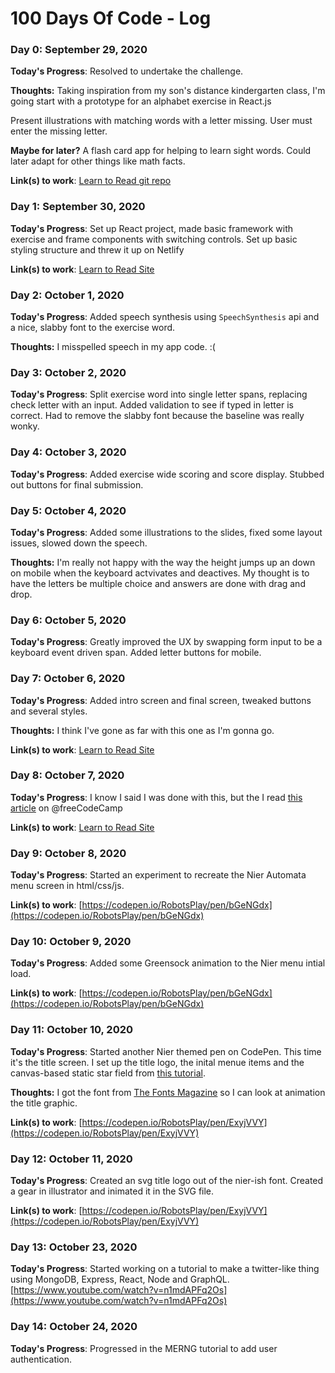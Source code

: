 # 100 Days Of Code - Log

### Day 0: September 29, 2020

**Today's Progress**: Resolved to undertake the challenge.

**Thoughts:** Taking inspiration from my son's distance kindergarten class, I'm going start with a prototype for an alphabet exercise in React.js

Present illustrations with matching words with a letter missing. User must enter the missing letter.

**Maybe for later?** A flash card app for helping to learn sight words. Could later adapt for other things like math facts.

**Link(s) to work**: [Learn to Read git repo](https://github.com/RobotsPlay/learn-to-read)


### Day 1: September 30, 2020

**Today's Progress**: Set up React project, made basic framework with exercise and frame components with switching controls. Set up basic styling structure and threw it up on Netlify

**Link(s) to work**: [Learn to Read Site](https://learn-to-read.johnegraham2.com/)



### Day 2: October 1, 2020

**Today's Progress**: Added speech synthesis using `SpeechSynthesis` api and a nice, slabby font to the exercise word.

**Thoughts:** I misspelled speech in my app code. :(


### Day 3: October 2, 2020

**Today's Progress**: Split exercise word into single letter spans, replacing check letter with an input. Added validation to see if typed in letter is correct. Had to remove the slabby font because the baseline was really wonky.


### Day 4: October 3, 2020

**Today's Progress**: Added exercise wide scoring and score display. Stubbed out buttons for final submission.


### Day 5: October 4, 2020

**Today's Progress**: Added some illustrations to the slides, fixed some layout issues, slowed down the speech.

**Thoughts:** I'm really not happy with the way the height jumps up an down on mobile when the keyboard actvivates and deactives. My thought is to have the letters be multiple choice and answers are done with drag and drop.



### Day 6: October 5, 2020

**Today's Progress**: Greatly improved the UX by swapping form input to be a keyboard event driven span. Added letter buttons for mobile.


### Day 7: October 6, 2020

**Today's Progress**: Added intro screen and final screen, tweaked buttons and several styles.

**Thoughts:** I think I've gone as far with this one as I'm gonna go.

**Link(s) to work**: [Learn to Read Site](https://learn-to-read.johnegraham2.com/)


### Day 8: October 7, 2020

**Today's Progress**: I know I said I was done with this, but the I read [this article](https://freecodecamp.org/news/how-to-add-drag-and-drop-in-react-with-react-beautiful-dnd) on @freeCodeCamp

**Link(s) to work**: [Learn to Read Site](https://learn-to-read.johnegraham2.com/)


### Day 9: October 8, 2020

**Today's Progress**: Started an experiment to recreate the Nier Automata menu screen in html/css/js.

**Link(s) to work**: [https://codepen.io/RobotsPlay/pen/bGeNGdx](https://codepen.io/RobotsPlay/pen/bGeNGdx)


### Day 10: October 9, 2020

**Today's Progress**: Added some Greensock animation to the Nier menu intial load.

**Link(s) to work**: [https://codepen.io/RobotsPlay/pen/bGeNGdx](https://codepen.io/RobotsPlay/pen/bGeNGdx)


### Day 11: October 10, 2020

**Today's Progress**: Started another Nier themed pen on CodePen. This time it's the title screen. I set up the title logo, the inital menue items and the canvas-based static star field from [this tutorial](https://medium.com/better-programming/fun-with-html-canvas-lets-create-a-star-field-a46b0fed5002).

**Thoughts:** I got the font from [The Fonts Magazine](https://thefontsmagazine.com/font/nier-automata-font/#:~:text=The%20Nier%20Automata%20is%20an,released%20on%20March%2017%2C%202017.&text=The%20font%20used%20for%20the,basically%20ITC%20Benguiat%20Book%20Font.) so I can look at animation the title graphic.

**Link(s) to work**: [https://codepen.io/RobotsPlay/pen/ExyjVVY](https://codepen.io/RobotsPlay/pen/ExyjVVY)


### Day 12: October 11, 2020

**Today's Progress**: Created an svg title logo out of the nier-ish font. Created a gear in illustrator and inimated it in the SVG file.

**Link(s) to work**: [https://codepen.io/RobotsPlay/pen/ExyjVVY](https://codepen.io/RobotsPlay/pen/ExyjVVY)


### Day 13: October 23, 2020

**Today's Progress**: Started working on a tutorial to make a twitter-like thing using MongoDB, Express, React, Node and GraphQL. [https://www.youtube.com/watch?v=n1mdAPFq2Os](https://www.youtube.com/watch?v=n1mdAPFq2Os)

### Day 14: October 24, 2020

**Today's Progress**: Progressed in the MERNG tutorial to add user authentication.

